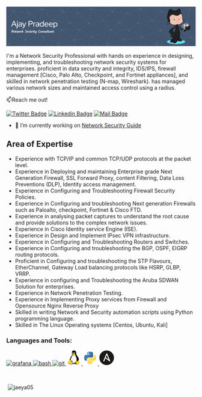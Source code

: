 ![Header](./images/header-image.png)

I'm a Network Security Professional with hands on experience in designing, implementing, and troubleshooting network security systems for enterprises. proficient in data security and integrity, IDS/IPS, firewall management [Cisco, Palo Alto, Checkpoint, and Fortinet appliances], and skilled in network penetration testing (N-map, Wireshark). has managed various network sizes and maintained access control using a radius.

:mailbox:Reach me out!

[![Twitter Badge](https://img.shields.io/badge/-@jaeya05-1ca0f1?style=flat&labelColor=1ca0f1&logo=twitter&logoColor=white&link=https://twitter.com/jaeya05)](https://twitter.com/jaeya05)  [![Linkedin Badge](https://img.shields.io/badge/-jaeya05-0e76a8?style=flat&labelColor=0e76a8&logo=linkedin&logoColor=white)](https://www.linkedin.com/in/jaeya05/) [![Mail Badge](https://img.shields.io/badge/-jaeya05-c0392b?style=flat&labelColor=c0392b&logo=Minutemailer&logoColor=white)](mailto:jaeya05@zohomail.in)

- 🔭 I’m currently working on [Network Security Guide](https://github.com/jaeya05/NetworkSecurityGuide)


## Area of Expertise

* Experience with TCP/IP and common TCP/UDP protocols at the packet level.
* Experience in Deploying and maintaining Enterprise grade Next Generation Firewall, SSL Forward Proxy, content Filtering, Data Loss Preventions (DLP), Identity access management.
* Experience in Configuring and Troubleshooting Firewall Security Policies.
* Experience in Configuring and troubleshooting Next generation Firewalls such as Paloalto, checkpoint, Fortinet & Cisco FTD.
* Experience in analysing packet captures to understand the root cause and provide solutions to the complex network issues.
* Experience in Cisco Identity service Engine (ISE).
* Experience in Design and Implement IPsec VPN infrastructure.
* Experience in Configuring and Troubleshooting Routers and Switches.
* Experience in Configuring and troubleshooting the BGP, OSPF, EIGRP routing protocols.
* Proficient in Configuring and troubleshooting the STP Flavours, EtherChannel, Gateway Load balancing protocols like HSRP, GLBP, VRRP.
* Experience in configuring and Troubleshooting the Aruba SDWAN Solution for enterprises.
* Experience in Network Penetration Testing.
* Experience in Implementing Proxy services from Firewall and Opensource Nginx Reverse Proxy
* Skilled in writing Network and Security automation scripts using Python programming language.
* Skilled in The Linux Operating systems [Centos, Ubuntu, Kali]


<h3 align="left">Languages and Tools:</h3>
<p align="left"> 
<a href="https://grafana.com/grafana/dashboards/3662-prometheus-2-0-overview/" target="_blank" rel="noreferrer"> <img src="https://www.vectorlogo.zone/logos/grafana/grafana-icon.svg" alt="grafana" width="40" height="40"/> </a>
<a href="https://www.gnu.org/software/bash/" target="_blank" rel="noreferrer"> <img src="https://www.vectorlogo.zone/logos/gnu_bash/gnu_bash-official.svg" alt="bash" width="80" height="40"/> </a> <a href="https://git-scm.com/" target="_blank" rel="noreferrer"> <img src="https://www.vectorlogo.zone/logos/git-scm/git-scm-icon.svg" alt="git" width="40" height="40"/> </a> <a href="https://www.linux.org/" target="_blank" rel="noreferrer"> <img src="https://raw.githubusercontent.com/devicons/devicon/master/icons/linux/linux-original.svg" alt="linux" width="40" height="40"/> </a> <a href="https://www.python.org" target="_blank" rel="noreferrer"> <img src="https://raw.githubusercontent.com/devicons/devicon/master/icons/python/python-original.svg" alt="python" width="40" height="40"/> </a>
<a href="https://www.ansible.com/" target="_blank" rel="noreferrer"> <img src="https://raw.githubusercontent.com/devicons/devicon/master/icons/ansible/ansible-original.svg" alt="python" width="40" height="40"/> </a>

 </p>
<br>
<p>&nbsp;<img align="center" src="https://github-readme-stats.vercel.app/api?username=jaeya05&show_icons=true&locale=en" alt="jaeya05" /></p>
</br>


